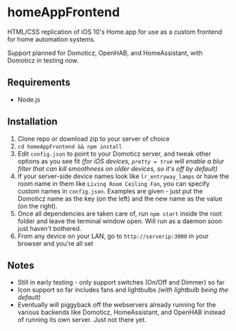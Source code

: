 # homeAppFrontend
HTML/CSS replication of iOS 10's Home.app for use as a custom frontend for home automation systems.

Support planned for Domoticz, OpenHAB, and HomeAssistant, with Domoticz in testing now.
## Requirements
- Node.js

## Installation
1. Clone repo or download zip to your server of choice
2. `cd homeAppFrontend && npm install`
3. Edit `config.json` to point to your Domoticz server, and tweak other options as you see fit *(for iOS devices, `pretty = true` will enable a blur filter that can kill smoothness on older devices, so it's off by default)*
4. If your server-side device names look like `lr_entryway_lamps` or have the room name in them like `Living Room Ceiling Fan`, you can specify custom names in `config.json`. Examples are given - just put the Domoticz name as the key (on the left) and the new name as the value (on the right). 
5. Once all dependencies are taken care of, run `npm start` inside the root folder and leave the terminal window open. Will run as a daemon soon just haven't bothered.
6. From any device on your LAN, go to `http://serverip:3000` in your browser and you're all set

## Notes
- Still in early testing - only support switches (On/Off and Dimmer) so far
- Icon support so far includes fans and lightbulbs *(with lightbulb being the default)*
- Eventually will piggyback off the webservers already running for the various backends like Domoticz, HomeAssistant, and OpenHAB instead of running its own server. Just not there yet.